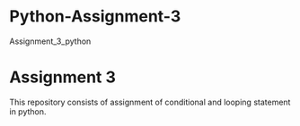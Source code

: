 # Python-Assignment-3
 Assignment_3_python
# Assignment 3

This repository consists of assignment of conditional and looping statement in python.
